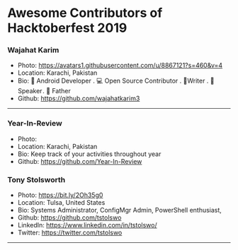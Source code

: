 # Awesome Contributors of Hacktoberfest 2019

### Wajahat Karim
- Photo: https://avatars1.githubusercontent.com/u/8867121?s=460&v=4
- Location: Karachi, Pakistan
- Bio: 📱 Android Developer . 💻 Open Source Contributor . 📝Writer . 🎤 Speaker . 👶 Father 
- Github: https://github.com/wajahatkarim3

-----------

### Year-In-Review
- Photo: 
- Location: Karachi, Pakistan
- Bio: Keep track of your activities throughout year
- Github: https://github.com/Year-In-Review

### Tony Stolsworth
- Photo: https://bit.ly/2Oh35g0
- Location: Tulsa, United States
- Bio: Systems Administrator, ConfigMgr Admin, PowerShell enthusiast, 
- Github: https://github.com/tstolswo
- LinkedIn: https://www.linkedin.com/in/tstolswo/
- Twitter: https://twitter.com/tstolswo
***
